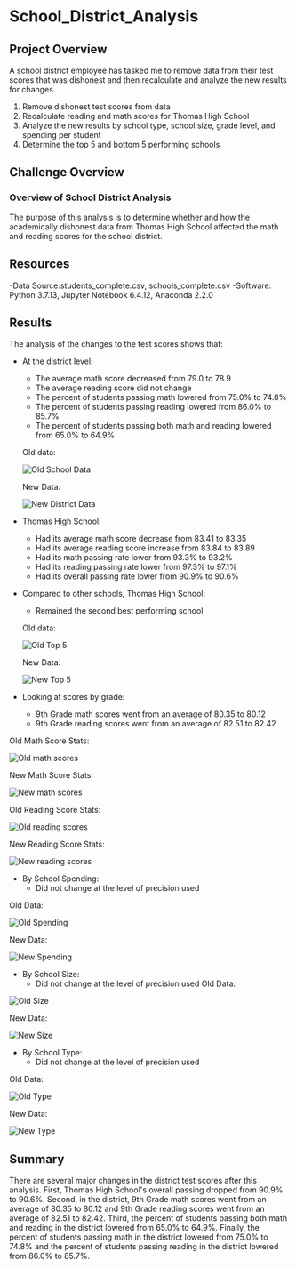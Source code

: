 # School_District_Analysis

## Project Overview
A school district employee has tasked me to remove data from their test scores that was dishonest and then recalculate and analyze the new results for changes.

1. Remove dishonest test scores from data
2. Recalculate reading and math scores for Thomas High School
3. Analyze the new results by school type, school size, grade level, and spending per student
4. Determine the top 5 and bottom 5 performing schools

## Challenge Overview

### Overview of School District Analysis
The purpose of this analysis is to determine whether and how the academically dishonest data from Thomas High School affected the math and reading scores for the school district.

## Resources
-Data Source:students_complete.csv, schools_complete.csv
-Software: Python 3.7.13, Jupyter Notebook 6.4.12, Anaconda 2.2.0

## Results
The analysis of the changes to the test scores shows that:
- At the district level:
    - The average math score decreased from 79.0 to 78.9
    - The average reading score did not change
    - The percent of students passing math lowered from 75.0% to 74.8%
    - The percent of students passing reading lowered from 86.0% to 85.7%
    - The percent of students passing both math and reading lowered from 65.0% to 64.9%
    
   Old data:
   
   ![Old School Data](https://user-images.githubusercontent.com/109701875/188981519-ea373654-fae0-43ae-b391-93946678c6ae.PNG)
  

   New Data:
   
   ![New District Data](https://user-images.githubusercontent.com/109701875/188981670-8c6f8e7f-2fcf-4a7d-a030-50baa490982e.PNG)
    
- Thomas High School:
    - Had its average math score decrease from 83.41 to 83.35
    - Had its average reading score increase from 83.84 to 83.89 
    - Had its math passing rate lower from 93.3% to 93.2%
    - Had its reading passing rate lower from 97.3% to 97.1%
    - Had its overall passing rate lower from 90.9% to 90.6%
    
- Compared to other schools, Thomas High School:
    - Remained the second best performing school
    
    Old data:
    
    ![Old Top 5](https://user-images.githubusercontent.com/109701875/188982646-9cb3657e-b39f-4532-9a45-e6089a268c10.PNG)

    New Data:
    
    ![New Top 5](https://user-images.githubusercontent.com/109701875/188982682-d37bfce3-fde2-44e6-a31e-f2b10c751ffc.PNG)

- Looking at scores by grade:
    - 9th Grade math scores went from an average of 80.35 to 80.12
    - 9th Grade reading scores went from an average of 82.51 to 82.42
    
Old Math Score Stats:

![Old math scores](https://user-images.githubusercontent.com/109701875/188985155-6f014313-0fe1-48ed-a95f-f959b13830bf.PNG)

New Math Score Stats:

![New math scores](https://user-images.githubusercontent.com/109701875/188985226-4f8c096d-b414-4787-8993-762645d3bc82.PNG)

Old Reading Score Stats:

![Old reading scores](https://user-images.githubusercontent.com/109701875/188985730-5ce4022a-e6e0-4203-9f05-b8520c50a30f.PNG)

New Reading Score Stats:

![New reading scores](https://user-images.githubusercontent.com/109701875/188985718-e95363fd-f360-4e8b-bb71-f0b77850feea.PNG)

- By School Spending:
    - Did not change at the level of precision used
    
Old Data:

![Old Spending](https://user-images.githubusercontent.com/109701875/188986601-1cee3610-0a7b-4a33-b434-7aebfb9fac64.PNG)

New Data:

![New Spending](https://user-images.githubusercontent.com/109701875/188986607-6a28f539-f82b-4ebd-89c6-27652e378ba4.PNG)


- By School Size:
  - Did not change at the level of precision used
Old Data:

![Old Size](https://user-images.githubusercontent.com/109701875/188987695-2eaa3094-82a4-4943-b2cc-44c5f822d3df.PNG)

New Data:

![New Size](https://user-images.githubusercontent.com/109701875/188987297-6d51d73b-098e-49c9-9a3d-9bff8b428a9b.PNG)


- By School Type: 
  - Did not change at the level of precision used
  
Old Data: 

![Old Type](https://user-images.githubusercontent.com/109701875/188987935-d8a1a9b1-5934-40c1-b778-02c16e741146.PNG)

New Data:

![New Type](https://user-images.githubusercontent.com/109701875/188987978-bef6e654-3a9c-4caa-840f-84a3dc816983.PNG)


## Summary

There are several major changes in the district test scores after this analysis. First, Thomas High School's overall passing dropped from 90.9% to 90.6%. Second, in the district, 9th Grade math scores went from an average of 80.35 to 80.12 and 9th Grade reading scores went from an average of 82.51 to 82.42. Third, the percent of students passing both math and reading in the district lowered from 65.0% to 64.9%. Finally, the percent of students passing math in the district lowered from 75.0% to 74.8% and the percent of students passing reading in the district lowered from 86.0% to 85.7%.
